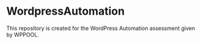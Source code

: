 # WordpressAutomation
This repository is created for the WordPress Automation assessment given by WPPOOL.
